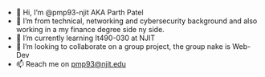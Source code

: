 - 👋 Hi, I’m @pmp93-njit AKA Parth Patel
- 👀 I’m from technical, networking and cybersecurity background and also working in a my finance degree side ny side. 
- 🌱 I’m currently learning It490-030 at NJIT
- 💞️ I’m looking to collaborate on a group project, the group nake is Web-Dev
- 📫 Reach me on pmp93@njit.edu 

<!---
pmp93-njit/pmp93-njit is a ✨ special ✨ repository because its `README.md` (this file) appears on your GitHub profile.
You can click the Preview link to take a look at your changes.
--->
